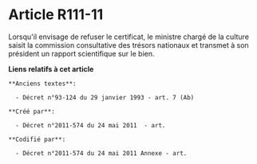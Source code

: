 # Article R111-11

Lorsqu'il envisage de refuser le certificat, le ministre chargé de la culture saisit la commission consultative des trésors
nationaux et transmet à son président un rapport scientifique sur le bien.

**Liens relatifs à cet article**

	**Anciens textes**:

	  - Décret n°93-124 du 29 janvier 1993 - art. 7 (Ab)

	**Créé par**:

	  - Décret n°2011-574 du 24 mai 2011  - art.

	**Codifié par**:

	  - Décret n°2011-574 du 24 mai 2011 Annexe - art.
